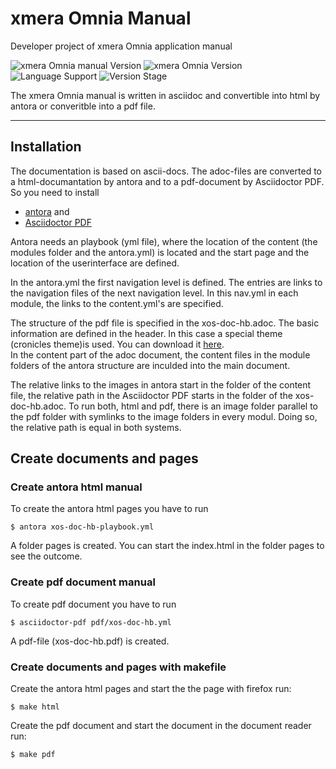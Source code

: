 # xmera Omnia Manual

Developer project of xmera Omnia application manual

![xmera Omnia manual Version](https://img.shields.io/badge/xmera_Omnia-unreleased-red) ![xmera Omnia Version](https://img.shields.io/badge/xmera_Omnia-v3.x.x-blue) ![Language Support](https://img.shields.io/badge/Languages-de-green) ![Version Stage](https://img.shields.io/badge/Stage-development-important)

The xmera Omnia manual is written in asciidoc and convertible into html by antora or converitble into a pdf file.

---

## Installation

The documentation is based on ascii-docs. The adoc-files are converted to a html-documantation by antora and to a pdf-document by Asciidoctor PDF.
So you need to install

- [antora](https://docs.antora.org/antora/2.3/install/install-antora/) and
- [Asciidoctor PDF](https://asciidoctor.org/docs/asciidoctor-pdf/#install-the-published-gem)

Antora needs an playbook (yml file), where the location of the content (the modules folder and the antora.yml) is located and the start page and the location of the userinterface are defined.

In the antora.yml the first navigation level is defined. The entries are links to the navigation files of the next navigation level. In this nav.yml in each module, the links to the content.yml's are specified.

The structure of the pdf file is specified in the xos-doc-hb.adoc. The basic information are defined in the header. In this case a special theme (cronicles theme)is used. You can download it [here](https://github.com/asciidoctor/asciidoctor-pdf/blob/fe1a0d8ef830e37c3bb9fa689ad888ca4e7924ba/examples/chronicles-theme.yml).  
In the content part of the adoc document, the content files in the module folders of the antora structure are inculded into the main document.

The relative links to the images in antora start in the folder of the content file, the relative path in the Asciidoctor PDF starts in the folder of the xos-doc-hb.adoc. To run both, html and pdf, there is an image folder parallel to the pdf folder with symlinks to the image folders in every modul. Doing so, the relative path is equal in both systems.

## Create documents and pages

### Create antora html manual

To create the antora html pages you have to run

    $ antora xos-doc-hb-playbook.yml

A folder pages is created. You can start the index.html in the folder pages to see the outcome.

### Create pdf document manual

To create pdf document you have to run

    $ asciidoctor-pdf pdf/xos-doc-hb.yml

A pdf-file (xos-doc-hb.pdf) is created.

### Create documents and pages with makefile

Create the antora html pages and start the the page with firefox run:

    $ make html

Create the pdf document and start the document in the document reader run:

    $ make pdf
